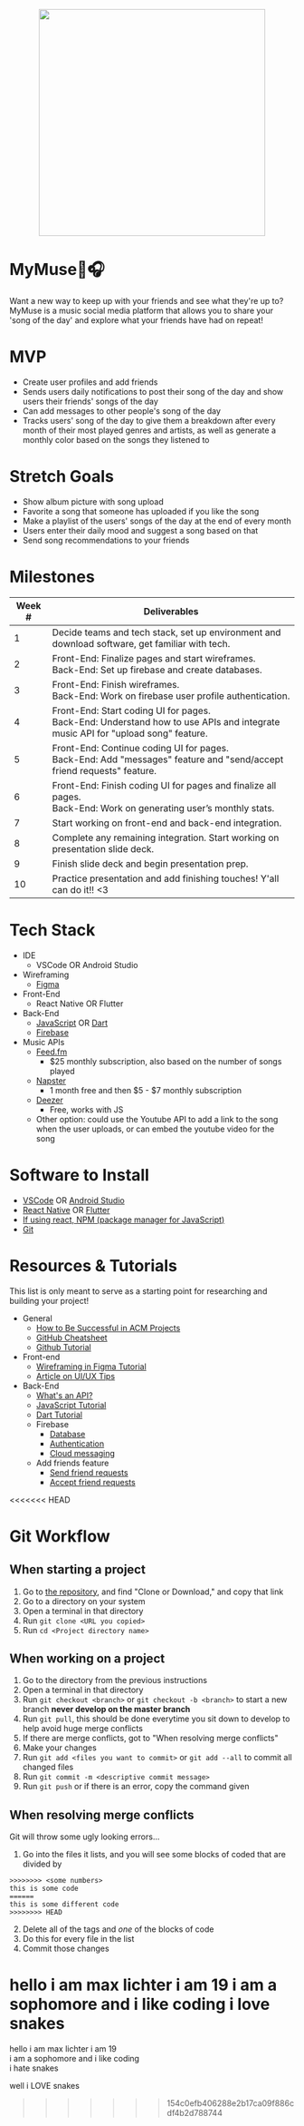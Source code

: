 <p align="center">
<img src="https://64.media.tumblr.com/2248bb1808b32038f6d427b6e573104d/tumblr_mwvyon1D6U1qenwiuo3_400.gifv" width="400">
  </p>
  
# MyMuse🎵🎧
Want a new way to keep up with your friends and see what they're up to? MyMuse is a music social media platform that allows you to share your 'song of the day' and explore what your friends have had on repeat!

# MVP

- Create user profiles and add friends
- Sends users daily notifications to post their song of the day and show users their friends' songs of the day
- Can add messages to other people's song of the day
- Tracks users' song of the day to give them a breakdown after every month of their most played genres and artists, as well as generate a monthly color based on the songs they listened to

# Stretch Goals

- Show album picture with song upload
- Favorite a song that someone has uploaded if you like the song
- Make a playlist of the users' songs of the day at the end of every month
- Users enter their daily mood and suggest a song based on that
- Send song recommendations to your friends

# Milestones

| Week # | Deliverables                                                                                                                       |
| ------ | ---------------------------------------------------------------------------------------------------------------------------------- |
| 1      | Decide teams and tech stack, set up environment and download software, get familiar with tech.                                     |
| 2      | Front-End: Finalize pages and start wireframes.<br />Back-End: Set up firebase and create databases.                               |
| 3      | Front-End: Finish wireframes.<br />Back-End: Work on firebase user profile authentication.                                         |
| 4      | Front-End: Start coding UI for pages.<br />Back-End: Understand how to use APIs and integrate music API for "upload song" feature. |
| 5      | Front-End: Continue coding UI for pages.<br />Back-End: Add "messages" feature and "send/accept friend requests" feature.          |
| 6      | Front-End: Finish coding UI for pages and finalize all pages. <br />Back-End: Work on generating user’s monthly stats.             |
| 7      | Start working on front-end and back-end integration.                                                                               |
| 8      | Complete any remaining integration. Start working on presentation slide deck.                                                      |
| 9      | Finish slide deck and begin presentation prep.                                                                                     |
| 10     | Practice presentation and add finishing touches! Y'all can do it!! <3                                                              |

# Tech Stack

- IDE
  - VSCode OR Android Studio
- Wireframing
  - [Figma](https://www.figma.com)
- Front-End
  - React Native OR Flutter
- Back-End
  - [JavaScript](https://developer.mozilla.org/en-US/docs/Web/JavaScript) OR [Dart](https://dart.dev/guides)
  - [Firebase](https://firebase.google.com)
- Music APIs
  - [Feed.fm](https://www.feed.fm/music-api)
    - $25 monthly subscription, also based on the number of songs played
  - [Napster](https://developer.prod.napster.com/)
    - 1 month free and then $5 - $7 monthly subscription
  - [Deezer](https://rapidapi.com/deezerdevs/api/deezer-1)
    - Free, works with JS
  - Other option: could use the Youtube API to add a link to the song when the user uploads, or can embed the youtube video for the song

# Software to Install

- [VSCode](https://code.visualstudio.com/download) OR [Android Studio](https://developer.android.com/studio/?gclid=CjwKCAjw1ICZBhAzEiwAFfvFhOI2mIVEdKQy8u5hDkP2mG216Ll84NxMqnrRxqC5zJ5piPUV05VrxRoCTx0QAvD_BwE&gclsrc=aw.ds)
- [React Native](https://reactnative.dev/docs/environment-setup) OR [Flutter](https://docs.flutter.dev/get-started/install)
- [If using react, NPM (package manager for JavaScript)](https://www.npmjs.com)
- [Git](https://git-scm.com/downloads)

# Resources & Tutorials

This list is only meant to serve as a starting point for researching and building your project!

- General
  - [How to Be Successful in ACM Projects](https://docs.google.com/document/d/18Zi3DrKG5e6g5Bojr8iqxIu6VIGl86YBSFlsnJnlM88)
  - [GitHub Cheatsheet](https://education.github.com/git-cheat-sheet-education.pdf)
  - [Github Tutorial](https://youtu.be/USjZcfj8yxE)
- Front-end
  - [Wireframing in Figma Tutorial](https://www.youtube.com/watch?v=FTFaQWZBqQ8)
  - [Article on UI/UX Tips](https://www.uxpin.com/studio/blog/guide-design-consistency-best-practices-ui-ux-designers/)
- Back-End
  - [What's an API?](https://www.youtube.com/watch?v=SLwpqD8n3d0)
  - [JavaScript Tutorial](https://www.youtube.com/watch?v=W6NZfCO5SIk)
  - [Dart Tutorial](https://www.youtube.com/watch?v=veMhOYRib9o)
  - Firebase
    - [Database](https://firebase.google.com/docs/database)
    - [Authentication](https://firebase.google.com/docs/auth)
    - [Cloud messaging](https://firebase.google.com/docs/cloud-messaging)
  - Add friends feature
    - [Send friend requests](https://youtu.be/iNamDuGAfhQ)
    - [Accept friend requests](https://youtu.be/PTAyxkCl7g4)

<<<<<<< HEAD
# Git Workflow

## When starting a project

1. Go to [the repository](https://github.com/acm-projects/MyMuse), and find "Clone or Download," and copy that link
1. Go to a directory on your system
1. Open a terminal in that directory
1. Run `git clone <URL you copied>`
1. Run `cd <Project directory name>`

## When working on a project

1. Go to the directory from the previous instructions
1. Open a terminal in that directory
1. Run `git checkout <branch>` or `git checkout -b <branch>` to start a new branch **never develop on the master branch**
1. Run `git pull`, this should be done everytime you sit down to develop to help avoid huge merge conflicts
1. If there are merge conflicts, got to "When resolving merge conflicts"
1. Make your changes
1. Run `git add <files you want to commit>` or `git add --all` to commit all changed files
1. Run `git commit -m <descriptive commit message>`
1. Run `git push` or if there is an error, copy the command given

## When resolving merge conflicts

Git will throw some ugly looking errors...

1. Go into the files it lists, and you will see some blocks of coded that are divided by

```
>>>>>>>> <some numbers>
this is some code
======
this is some different code
>>>>>>>> HEAD
```

2. Delete all of the tags and _one_ of the blocks of code
3. Do this for every file in the list
4. Commit those changes

hello i am max lichter i am 19
i am a sophomore and i like coding
i love snakes
=======
hello i am max lichter i am 19 <br>
i am a sophomore and i like coding <br>
i hate snakes

well i LOVE snakes
>>>>>>> 154c0efb406288e2b17ca09f886cdf4b2d788744
